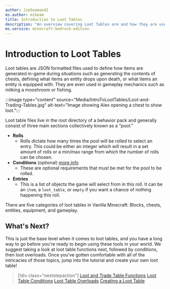 ```yaml
---
author: JimSeaman42
ms.author: mikeam
title: Introduction to Loot Tables
description: "An overview covering Loot Tables are and how they are used in Minecraft: Bedrock Edition"
ms.service: minecraft-bedrock-edition
---
```


# Introduction to Loot Tables

Loot tables are JSON formatted files used to define how items are generated in-game during situations such as generating the contents of chests, defining what items an entity drops upon death, or what items an entity is equipped with. They are even used in gameplay mechanics such as milking a mooshroom or fishing.

:::image type="content" source="Media/IntroToLootTables/Loot-and-Trading-Tables.jpg" alt-text="Image showing Alex opening a chest to show loot.":::

Loot table files live in the root directory of a behavior pack and generally consist of three main sections collectively known as a "pool."

- **Rolls**
  - Rolls dictate how many times the pool will be rolled to select an entry. This could be either an integer which will result in a set amount of rolls or a min/max range from which the number of rolls can be chosen.
- **Conditions** (optional) [more info](LootTableConditions.md)
  - These are optional requirements that must be met for the pool to be rolled.
- **Entries**
  - This is a list of objects the game will select from in this roll. It can be an `item`, a `loot_table`, or `empty` if you want a chance of nothing happening this roll.

There are five categories of loot tables in Vanilla Minecraft: Blocks, chests, entities, equipment, and gameplay.

## What's Next?

This is just the base level when it comes to loot tables, and you have a long way to go before you're ready to begin using these tools in your world. We suggest taking a look at loot table functions next, followed by conditions, then loot overloads. Once you've gotten comfortable with all of the intricacies of those topics, jump into the tutorial and create your own loot table!

> [!div class="nextstepaction"]
> [Loot and Trade Table Functions](LootandTradeTableFunctions.md)
> [Loot Table Conditions](LootTableConditions.md)
> [Loot Table Overloads](LootOverloads.md)
> [Creating a Loot Table](CreateLootTable.md)
